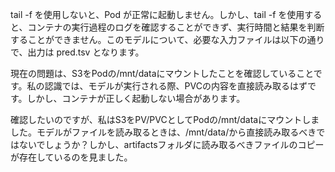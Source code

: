 tail -f を使用しないと、Pod が正常に起動しません。しかし、tail -f を使用すると、コンテナの実行過程のログを確認することができず、実行時間と結果を判断することができません。このモデルについて、必要な入力ファイルは以下の通りで、出力は pred.tsv となります。

現在の問題は、S3をPodの/mnt/dataにマウントしたことを確認していることです。私の認識では、モデルが実行される際、PVCの内容を直接読み取るはずです。しかし、コンテナが正しく起動しない場合があります。

確認したいのですが、私はS3をPV/PVCとしてPodの/mnt/dataにマウントしました。モデルがファイルを読み取るときは、/mnt/data/から直接読み取るべきではないでしょうか？しかし、artifactsフォルダに読み取るべきファイルのコピーが存在しているのを見ました。